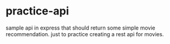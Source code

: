 # practice-api
sample api in express that should return some simple movie recommendation. just to practice creating a rest api for movies.

